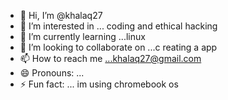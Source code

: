 - 👋 Hi, I’m @khalaq27
- 👀 I’m interested in ... coding and ethical hacking
- 🌱 I’m currently learning ...linux
- 💞️ I’m looking to collaborate on ...c reating a app
- 📫 How to reach me ...khalaq27@gmail.com
- 😄 Pronouns: ...
- ⚡ Fun fact: ...    im using chromebook os

<!---
khalaq27/khalaq27 is a ✨ special ✨ repository because its `README.md` (this file) appears on your GitHub profile.
You can click the Preview link to take a look at your changes.
--->
